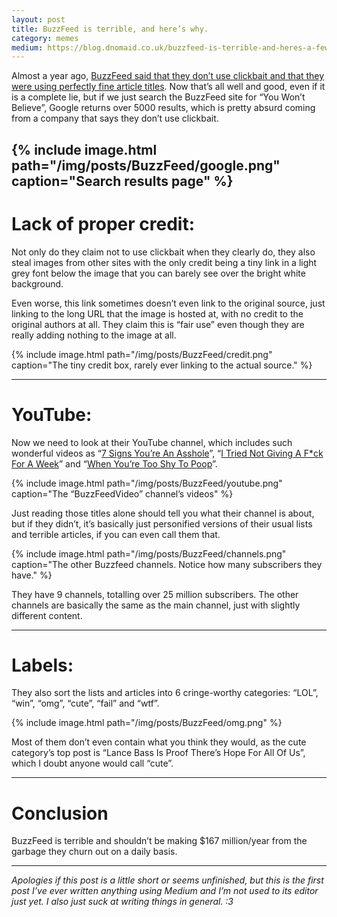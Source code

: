 ```yaml
---
layout: post
title: BuzzFeed is terrible, and here’s why.
category: memes
medium: https://blog.dnomaid.co.uk/buzzfeed-is-terrible-and-heres-a-few-reasons-why-d0fcadf7e3e7
---
```


Almost a year ago, [BuzzFeed said that they don’t use clickbait and that they were using perfectly fine article titles](https://www.buzzfeed.com/bensmith/why-buzzfeed-doesnt-do-clickbait). Now that’s all well and good, even if it is a complete lie, but if we just search the BuzzFeed site for “You Won’t Believe”, Google returns over 5000 results, which is pretty absurd coming from a company that says they don’t use clickbait.

{% include image.html path="/img/posts/BuzzFeed/google.png" caption="Search results page" %}
---

# Lack of proper credit:
Not only do they claim not to use clickbait when they clearly do, they also steal images from other sites with the only credit being a tiny link in a light grey font below the image that you can barely see over the bright white background.

Even worse, this link sometimes doesn’t even link to the original source, just linking to the long URL that the image is hosted at, with no credit to the original authors at all. They claim this is “fair use” even though they are really adding nothing to the image at all.

{% include image.html path="/img/posts/BuzzFeed/credit.png" caption="The tiny credit box, rarely ever linking to the actual source." %}

---

# YouTube:
Now we need to look at their YouTube channel, which includes such wonderful videos as “[7 Signs You’re An Asshole](https://www.youtube.com/watch?v=4pUaooE0dLE)”, “[I Tried Not Giving A F*ck For A Week](https://www.youtube.com/watch?v=nurVP7U7m1M)” and “[When You’re Too Shy To Poop](https://www.youtube.com/watch?v=XCLNhs9oZgM)”.

{% include image.html path="/img/posts/BuzzFeed/youtube.png" caption="The “BuzzFeedVideo” channel’s videos" %}

Just reading those titles alone should tell you what their channel is about, but if they didn’t, it’s basically just personified versions of their usual lists and terrible articles, if you can even call them that.

{% include image.html path="/img/posts/BuzzFeed/channels.png" caption="The other Buzzfeed channels. Notice how many subscribers they have." %}

They have 9 channels, totalling over 25 million subscribers. The other channels are basically the same as the main channel, just with slightly different content.

---

# Labels:
They also sort the lists and articles into 6 cringe-worthy categories: “LOL”, “win”, “omg”, “cute”, “fail” and “wtf”.

{% include image.html path="/img/posts/BuzzFeed/omg.png" %}

Most of them don’t even contain what you think they would, as the cute category’s top post is “Lance Bass Is Proof There’s Hope For All Of Us”, which I doubt anyone would call “cute”.

---

# Conclusion
BuzzFeed is terrible and shouldn’t be making $167 million/year from the garbage they churn out on a daily basis.

---

*Apologies if this post is a little short or seems unfinished, but this is the first post I’ve ever written anything using Medium and I’m not used to its editor just yet. I also just suck at writing things in general. :3*
